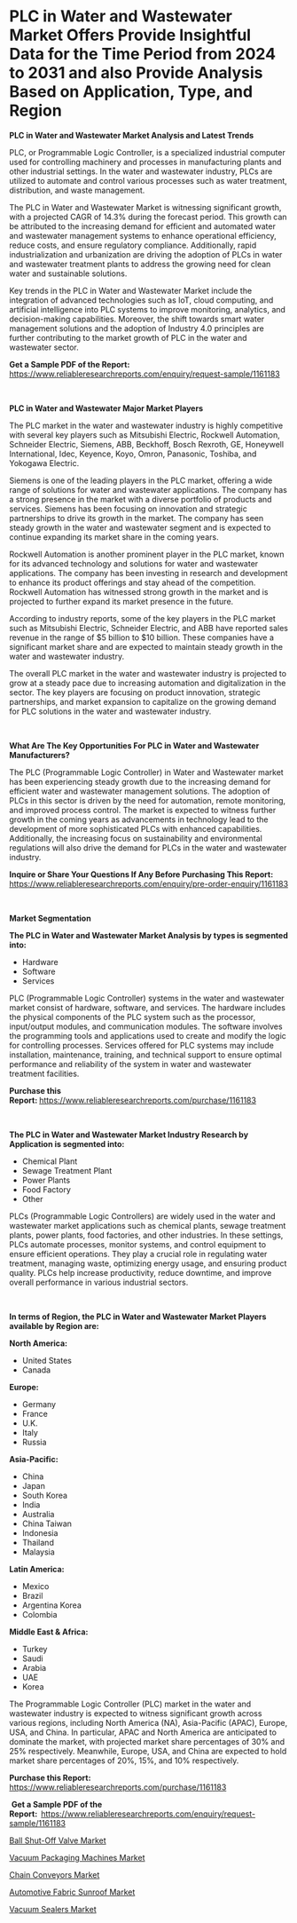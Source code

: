 <p><h1>PLC in Water and Wastewater Market Offers Provide Insightful Data for the Time Period from 2024 to 2031 and also Provide Analysis Based on Application, Type, and Region</h1></p><p><strong>PLC in Water and Wastewater Market Analysis and Latest Trends</strong></p>
<p><p>PLC, or Programmable Logic Controller, is a specialized industrial computer used for controlling machinery and processes in manufacturing plants and other industrial settings. In the water and wastewater industry, PLCs are utilized to automate and control various processes such as water treatment, distribution, and waste management.</p><p>The PLC in Water and Wastewater Market is witnessing significant growth, with a projected CAGR of 14.3% during the forecast period. This growth can be attributed to the increasing demand for efficient and automated water and wastewater management systems to enhance operational efficiency, reduce costs, and ensure regulatory compliance. Additionally, rapid industrialization and urbanization are driving the adoption of PLCs in water and wastewater treatment plants to address the growing need for clean water and sustainable solutions.</p><p>Key trends in the PLC in Water and Wastewater Market include the integration of advanced technologies such as IoT, cloud computing, and artificial intelligence into PLC systems to improve monitoring, analytics, and decision-making capabilities. Moreover, the shift towards smart water management solutions and the adoption of Industry 4.0 principles are further contributing to the market growth of PLC in the water and wastewater sector.</p></p>
<p><strong>Get a Sample PDF of the Report:&nbsp;</strong> <a href="https://www.reliableresearchreports.com/enquiry/request-sample/1161183">https://www.reliableresearchreports.com/enquiry/request-sample/1161183</a></p>
<p>&nbsp;</p>
<p><strong>PLC in Water and Wastewater Major Market Players</strong></p>
<p><p>The PLC market in the water and wastewater industry is highly competitive with several key players such as Mitsubishi Electric, Rockwell Automation, Schneider Electric, Siemens, ABB, Beckhoff, Bosch Rexroth, GE, Honeywell International, Idec, Keyence, Koyo, Omron, Panasonic, Toshiba, and Yokogawa Electric.</p><p>Siemens is one of the leading players in the PLC market, offering a wide range of solutions for water and wastewater applications. The company has a strong presence in the market with a diverse portfolio of products and services. Siemens has been focusing on innovation and strategic partnerships to drive its growth in the market. The company has seen steady growth in the water and wastewater segment and is expected to continue expanding its market share in the coming years.</p><p>Rockwell Automation is another prominent player in the PLC market, known for its advanced technology and solutions for water and wastewater applications. The company has been investing in research and development to enhance its product offerings and stay ahead of the competition. Rockwell Automation has witnessed strong growth in the market and is projected to further expand its market presence in the future.</p><p>According to industry reports, some of the key players in the PLC market such as Mitsubishi Electric, Schneider Electric, and ABB have reported sales revenue in the range of $5 billion to $10 billion. These companies have a significant market share and are expected to maintain steady growth in the water and wastewater industry.</p><p>The overall PLC market in the water and wastewater industry is projected to grow at a steady pace due to increasing automation and digitalization in the sector. The key players are focusing on product innovation, strategic partnerships, and market expansion to capitalize on the growing demand for PLC solutions in the water and wastewater industry.</p></p>
<p>&nbsp;</p>
<p><strong>What Are The Key Opportunities For PLC in Water and Wastewater Manufacturers?</strong></p>
<p><p>The PLC (Programmable Logic Controller) in Water and Wastewater market has been experiencing steady growth due to the increasing demand for efficient water and wastewater management solutions. The adoption of PLCs in this sector is driven by the need for automation, remote monitoring, and improved process control. The market is expected to witness further growth in the coming years as advancements in technology lead to the development of more sophisticated PLCs with enhanced capabilities. Additionally, the increasing focus on sustainability and environmental regulations will also drive the demand for PLCs in the water and wastewater industry.</p></p>
<p><strong>Inquire or Share Your Questions If Any Before Purchasing This Report:</strong> <a href="https://www.reliableresearchreports.com/enquiry/pre-order-enquiry/1161183">https://www.reliableresearchreports.com/enquiry/pre-order-enquiry/1161183</a></p>
<p>&nbsp;</p>
<p><strong>Market Segmentation</strong></p>
<p><strong>The PLC in Water and Wastewater Market Analysis by types is segmented into:</strong></p>
<p><ul><li>Hardware</li><li>Software</li><li>Services</li></ul></p>
<p><p>PLC (Programmable Logic Controller) systems in the water and wastewater market consist of hardware, software, and services. The hardware includes the physical components of the PLC system such as the processor, input/output modules, and communication modules. The software involves the programming tools and applications used to create and modify the logic for controlling processes. Services offered for PLC systems may include installation, maintenance, training, and technical support to ensure optimal performance and reliability of the system in water and wastewater treatment facilities.</p></p>
<p><strong>Purchase this Report:&nbsp;</strong><a href="https://www.reliableresearchreports.com/purchase/1161183">https://www.reliableresearchreports.com/purchase/1161183</a></p>
<p>&nbsp;</p>
<p><strong>The PLC in Water and Wastewater Market Industry Research by Application is segmented into:</strong></p>
<p><ul><li>Chemical Plant</li><li>Sewage Treatment Plant</li><li>Power Plants</li><li>Food Factory</li><li>Other</li></ul></p>
<p><p>PLCs (Programmable Logic Controllers) are widely used in the water and wastewater market applications such as chemical plants, sewage treatment plants, power plants, food factories, and other industries. In these settings, PLCs automate processes, monitor systems, and control equipment to ensure efficient operations. They play a crucial role in regulating water treatment, managing waste, optimizing energy usage, and ensuring product quality. PLCs help increase productivity, reduce downtime, and improve overall performance in various industrial sectors.</p></p>
<p>&nbsp;</p>
<p><strong>In terms of Region, the PLC in Water and Wastewater Market Players available by Region are:</strong></p>
<p>
    <p> <strong> North America: </strong>
        <ul>
            <li>United States</li>
            <li>Canada</li>
        </ul>
        </p> 
    <p> <strong> Europe: </strong>
        <ul>
            <li>Germany</li>
            <li>France</li>
            <li>U.K.</li>
            <li>Italy</li>
            <li>Russia</li>
        </ul>
        </p> 
    <p> <strong> Asia-Pacific: </strong>
        <ul>
            <li>China</li>
            <li>Japan</li>
            <li>South Korea</li>
            <li>India</li>
            <li>Australia</li>
            <li>China Taiwan</li>
            <li>Indonesia</li>
            <li>Thailand</li>
            <li>Malaysia</li>
        </ul>
        </p> 
    <p> <strong> Latin America: </strong>
        <ul>
            <li>Mexico</li>
            <li>Brazil</li>
            <li>Argentina Korea</li>
            <li>Colombia</li>
        </ul>
        </p> 
    <p> <strong> Middle East & Africa: </strong>
        <ul>
            <li>Turkey</li>
            <li>Saudi</li>
            <li>Arabia</li>
            <li>UAE</li>
            <li>Korea</li>
        </ul>
    </p>
    </p>
<p><p>The Programmable Logic Controller (PLC) market in the water and wastewater industry is expected to witness significant growth across various regions, including North America (NA), Asia-Pacific (APAC), Europe, USA, and China. In particular, APAC and North America are anticipated to dominate the market, with projected market share percentages of 30% and 25% respectively. Meanwhile, Europe, USA, and China are expected to hold market share percentages of 20%, 15%, and 10% respectively.</p></p>
<p><strong>Purchase this Report: </strong><a href="https://www.reliableresearchreports.com/purchase/1161183">https://www.reliableresearchreports.com/purchase/1161183</a></p>
<p>&nbsp;<strong>Get a Sample PDF of the Report:&nbsp;&nbsp;</strong><a href="https://www.reliableresearchreports.com/enquiry/request-sample/1161183">https://www.reliableresearchreports.com/enquiry/request-sample/1161183</a></p>
<p><strong></strong></p>
<p><p><a href="https://github.com/FassouRP/Market-Research-Report-List-3/blob/main/ball-shut-off-valve-market.md">Ball Shut-Off Valve Market</a></p><p><a href="https://medium.com/@williebarrett2023/vacuum-packaging-machines-nbsp-market-focuses-on-market-share-size-and-projected-forecast-till-610987d552f9">Vacuum Packaging Machines Market</a></p><p><a href="https://medium.com/@williebarrett2023/chain-conveyors-market-outlook-industry-overview-and-forecast-2024-to-2031-8fdbe764d14e">Chain Conveyors Market</a></p><p><a href="https://github.com/ruddyyedelwadw/Market-Research-Report-List-1/blob/main/automotive-fabric-sunroof-market.md">Automotive Fabric Sunroof Market</a></p><p><a href="https://medium.com/@williebarrett2023/analyzing-vacuum-sealers-market-global-industry-perspective-and-forecast-2024-to-2031-ceb785d8a645">Vacuum Sealers Market</a></p></p>